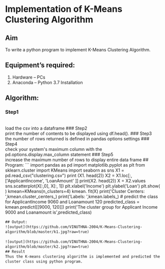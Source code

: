 # Implementation of K-Means Clustering Algorithm
## Aim
To write a python program to implement K-Means Clustering Algorithm.
## Equipment’s required:
1.	Hardware – PCs
2.	Anaconda – Python 3.7 Installation

## Algorithm:

### Step1
<br>
load the csv into a dataframe
### Step2
<br>
print the number of contents to be displayed using df.head().
### Step3
<br>
the number of rows returned is defined in pandas options settings
### Step4
<br>
check your system's maximum column with the pd.options.display.max_column statement
### Step5
<br>
increase the maximum number of rows to display entire data frame
## Program:
```
import pandas as pd
import matplotlib.pyplot as plt
from sklearn.cluster import KMeans
import seaborn as sns
X1 = pd.read_csv("clustering.csv")
print (X1. head(2))
X2 = X1.loc[:, ['ApplicantIncome', 'LoanAmount' ]]
print(X2. head(2))
X = X2.values
sns.scatterplot(X[:,0], X[:, 1])
plt.xlabel('Income')
plt.ylabel('Loan')
plt.show( )
kmean=KMeans(n_clusters=4)
kmean. fit(X)
print('Cluster Centers: ',kmean.cluster_centers_)
print('Labels: ',kmean.labels_)
# predict the class for ApplicantIncome 9060 and Loanamount 120
predicted_class = kmean.predict([[9000, 120]])
print('The cluster group for Applicant Income 9000 and Loanamount is',predicted_class)

```
## Output:
![output](https://github.com/VINUTHNA-2004/K-Means-Clustering-algorithm/blob/master/k1.jpg?raw=true)

![output](https://github.com/VINUTHNA-2004/K-Means-Clustering-algorithm/blob/master/k2.jpg?raw=true)
## Result
Thus the K-means clustering algorithm is implemented and predicted the cluster class using python program.
